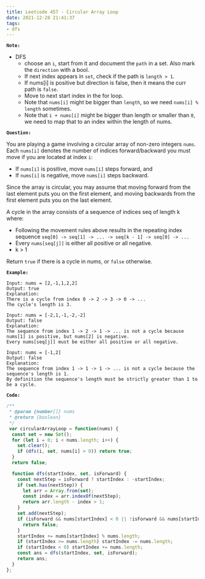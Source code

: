 ```yaml
---
title: Leetcode 457 - Circular Array Loop
date: 2021-12-28 21:41:37
tags:
- dfs
---
```

**`Note:`**
- DFS
  - choose an `i`, start from it and document the `path` in a set. Also mark the `direction` with a bool.
  - If next index appears in `set`, check if the path is `length > 1`.
  - If nums[i] is positive but direction is false, then it means the curr path is `false`. 
  - Move to next start index in the for loop.
  - Note that `nums[i]` might be bigger than `length`, so we need `nums[i] % length` sometimes.
  - Note that `i + nums[i]` might be bigger than length or smaller than `0`, we need to map that to an index within the length of nums.

**`Question:`**

You are playing a game involving a circular array of non-zero integers `nums`. Each `nums[i]` denotes the number of indices forward/backward you must move if you are located at index `i`:

- If `nums[i]` is positive, move `nums[i]` steps forward, and
- If `nums[i]` is negative, move `nums[i]` steps backward.

Since the array is circular, you may assume that moving forward from the last element puts you on the first element, and moving backwards from the first element puts you on the last element.

A cycle in the array consists of a sequence of indices seq of length k where:

- Following the movement rules above results in the repeating index sequence `seq[0] -> seq[1] -> ... -> seq[k - 1] -> seq[0] -> ...`
- Every `nums[seq[j]]` is either all positive or all negative.
- k > 1

Return `true` if there is a cycle in nums, or `false` otherwise.

**`Example:`**
```
Input: nums = [2,-1,1,2,2]
Output: true
Explanation:
There is a cycle from index 0 -> 2 -> 3 -> 0 -> ...
The cycle's length is 3.

Input: nums = [-2,1,-1,-2,-2]
Output: false
Explanation:
The sequence from index 1 -> 2 -> 1 -> ... is not a cycle because nums[1] is positive, but nums[2] is negative.
Every nums[seq[j]] must be either all positive or all negative.

Input: nums = [-1,2]
Output: false
Explanation:
The sequence from index 1 -> 1 -> 1 -> ... is not a cycle because the sequence's length is 1.
By definition the sequence's length must be strictly greater than 1 to be a cycle.
```

**`Code:`**
```javascript
/**
 * @param {number[]} nums
 * @return {boolean}
 */
 var circularArrayLoop = function(nums) {
  const set = new Set();
  for (let i = 0; i < nums.length; i++) {
    set.clear();
    if (dfs(i, set, nums[i] > 0)) return true;
  }
  return false;

  function dfs(startIndex, set, isForward) {
    const nextStep = isForward ? startIndex : -startIndex;
    if (set.has(nextStep)) {
      let arr = Array.from(set);
      const index = arr.indexOf(nextStep);
      return arr.length - index > 1;
    }
    set.add(nextStep);
    if (isForward && nums[startIndex] < 0 || !isForward && nums[startIndex] > 0) {
      return false;
    }
    startIndex += nums[startIndex] % nums.length;
    if (startIndex >= nums.length) startIndex -= nums.length;
    if (startIndex < 0) startIndex += nums.length;
    const ans = dfs(startIndex, set, isForward);
    return ans; 
  }
};
```